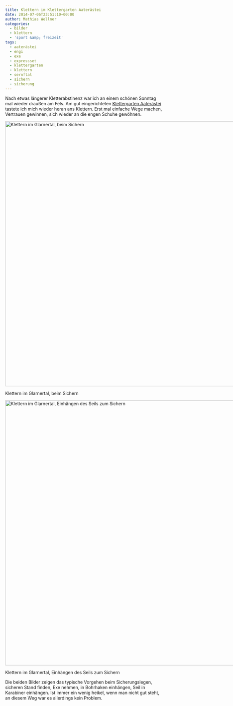 ```yaml
---
title: Klettern im Klettergarten Aaterästei
date: 2014-07-06T23:51:10+00:00
author: Mathias Wellner
categories:
  - bilder
  - klettern
  - 'sport &amp; freizeit'
tags:
  - aaterästei
  - engi
  - exe
  - expressset
  - klettergarten
  - klettern
  - sernftal
  - sichern
  - sicherung
---
```

Nach etwas längerer Kletterabstinenz war ich an einem schönen Sonntag mal wieder draußen am Fels. Am gut eingerichteten <a href="http://www.kletterfux.ch/klettern/ost-schweiz/engi/klettergarten-aateraestei" title="Klettergarten Aaterästei" target="_blank">Klettergarten Aaterästei</a> tastete ich mich wieder heran ans Klettern. Erst mal einfache Wege machen, Vertrauen gewinnen, sich wieder an die engen Schuhe gewöhnen. 

<div id="attachment_4586" style="width: 860px" class="wp-caption alignright">
  <a href="/wp-uploads/2014/07/IMG_1273.jpg"><img src="/wp-uploads/2014/07/IMG_1273-1024x1024.jpg" alt="Klettern im Glarnertal, beim Sichern" width="850" height="850" class="size-large wp-image-4586" srcset="http://www.mwellner.de/wp-uploads/2014/07/IMG_1273-1024x1024.jpg 1024w, http://www.mwellner.de/wp-uploads/2014/07/IMG_1273-150x150.jpg 150w, http://www.mwellner.de/wp-uploads/2014/07/IMG_1273-300x300.jpg 300w" sizes="(max-width: 850px) 100vw, 850px" /></a>
  
  <p class="wp-caption-text">
    Klettern im Glarnertal, beim Sichern
  </p>
</div>

<div id="attachment_4585" style="width: 860px" class="wp-caption alignright">
  <a href="/wp-uploads/2014/07/IMG_1274.jpg"><img src="/wp-uploads/2014/07/IMG_1274-1024x1024.jpg" alt="Klettern im Glarnertal, Einhängen des Seils zum Sichern" width="850" height="850" class="size-large wp-image-4585" srcset="http://www.mwellner.de/wp-uploads/2014/07/IMG_1274-1024x1024.jpg 1024w, http://www.mwellner.de/wp-uploads/2014/07/IMG_1274-150x150.jpg 150w, http://www.mwellner.de/wp-uploads/2014/07/IMG_1274-300x300.jpg 300w" sizes="(max-width: 850px) 100vw, 850px" /></a>
  
  <p class="wp-caption-text">
    Klettern im Glarnertal, Einhängen des Seils zum Sichern
  </p>
</div>

Die beiden Bilder zeigen das typische Vorgehen beim Sicherungslegen, sicheren Stand finden, Exe nehmen, in Bohrhaken einhängen, Seil in Karabiner einhängen. Ist immer ein wenig heikel, wenn man nicht gut steht, an diesem Weg war es allerdings kein Problem.